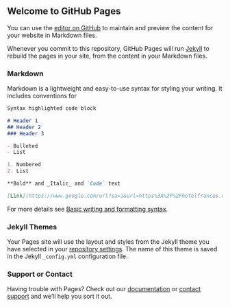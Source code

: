 ## Welcome to GitHub Pages

You can use the [editor on GitHub](https://github.com/analitycsmiike/guadalajara/edit/gh-pages/index.md) to maintain and preview the content for your website in Markdown files.

Whenever you commit to this repository, GitHub Pages will run [Jekyll](https://jekyllrb.com/) to rebuild the pages in your site, from the content in your Markdown files.

### Markdown

Markdown is a lightweight and easy-to-use syntax for styling your writing. It includes conventions for

```markdown
Syntax highlighted code block

# Header 1
## Header 2
### Header 3

- Bulleted
- List

1. Numbered
2. List

**Bold** and _Italic_ and `Code` text

[Link](https://www.google.com/url?sa=i&url=https%3A%2F%2Fhotelfrances.com%2Factividades%2Fconoce-el-centro-historico-de-guadalajara%2F&psig=AOvVaw1KV-qJNtvH_LNLS9Owm-14&ust=1643573486691000&source=images&cd=vfe&ved=0CAgQjRxqFwoTCLje-8Pi1_UCFQAAAAAdAAAAABAP) and ![Image](src)
```

For more details see [Basic writing and formatting syntax](https://docs.github.com/en/github/writing-on-github/getting-started-with-writing-and-formatting-on-github/basic-writing-and-formatting-syntax).

### Jekyll Themes

Your Pages site will use the layout and styles from the Jekyll theme you have selected in your [repository settings](https://github.com/analitycsmiike/guadalajara/settings/pages). The name of this theme is saved in the Jekyll `_config.yml` configuration file.

### Support or Contact

Having trouble with Pages? Check out our [documentation](https://docs.github.com/categories/github-pages-basics/) or [contact support](https://support.github.com/contact) and we’ll help you sort it out.
